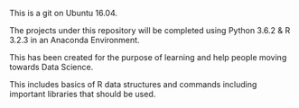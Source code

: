 This is a git on Ubuntu 16.04.

The projects under this repository will be completed using Python 3.6.2 & R 3.2.3 in an Anaconda Environment.

This has been created for the purpose of learning and help people moving towards Data Science.

This includes basics of R data structures and commands including important libraries that should be used.

